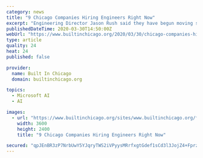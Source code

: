 ```yaml
---
category: news
title: "9 Chicago Companies Hiring Engineers Right Now"
excerpt: "Engineering Director Jason Rush said they have begun moving some of the company’s services into Azure in an ongoing effort to become more cloud-friendly ... Because the company supports sophisticated data science, engineering and machine learning teams, many of his direct reports focus on improving data processing tooling and practices."
publishedDateTime: 2020-03-30T14:50:00Z
webUrl: "https://www.builtinchicago.org/2020/03/30/chicago-companies-hiring-april-2020"
type: article
quality: 24
heat: 24
published: false

provider:
  name: Built In Chicago
  domain: builtinchicago.org

topics:
  - Microsoft AI
  - AI

images:
  - url: "https://www.builtinchicago.org/sites/www.builtinchicago.org/files/2020-03/HudsonRiverTrading.jpg"
    width: 3600
    height: 2400
    title: "9 Chicago Companies Hiring Engineers Right Now"

secured: "qpJEnBR3zP7NrbUwY5YJqryTWS2iVPyysMRrfxgtGdef1sCd3l3JojZ4+Fprz8Ed2GihalVqWl19qtUBjMLoHJ+byVJUSrhBmWtijjwtHMvJS+BmcXXDJMYJNALKRqiaLFvYMVg+VVLwopzpq88gog2o3+/2g4btS4epmrVPUT1JHP7p0rNqv3IgKBNCHQvrLNWoqJQZBxowKKwfqsmEFjIlUiuWcbyFsRd0bHDxQ7a4Thashuut8fuH3uxWbr0TGYQ3tK0V1a7TTDZbnhkt7/5LEnvaFiMVVCWQk4i06aZxDvLXls5hHrkWVmNk2aEh+MZeSffq3lStqYElL+dBJehDNk04WHDciv+X0PO0JFqXDshZdnD7lI8OnsFfa5SItDGdv264KO+hjrj1zQTalSGqaYabmFgYyypTbdMyNuGCZIJx5lq4IVsm++DXE5ehimglwYqwlhOm5IZdRR1muWpdB0uulnFTkKsqiHlci+Q=;nMW6h6zMwHrPJ5SOqA4pZQ=="
---
```



